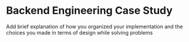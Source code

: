 # Backend Engineering Case Study

Add brief explanation of how you organized your implementation and the choices you made in terms of design while solving
problems
